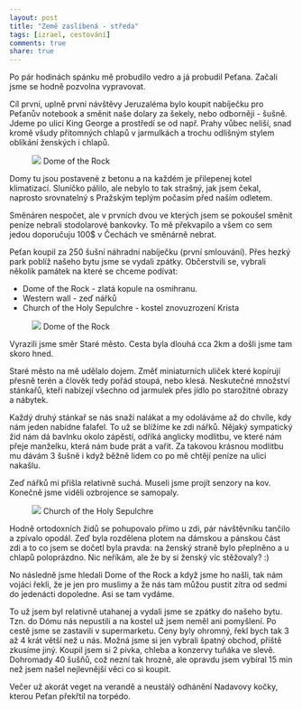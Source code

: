 ```yaml
---
layout: post
title: "Země zaslíbená - středa"
tags: [izrael, cestování] 
comments: true 
share: true 
---
```

Po pár hodinách spánku mě probudilo vedro a já probudil Peťana. Začali jsme se hodně pozvolna vypravovat.

Cíl první, uplně první návštěvy Jeruzaléma bylo koupit nabíječku pro Peťanův notebook a směnit naše dolary za šekely, nebo odborněji - šušně. Jdeme po ulici King George a prostředí se od např. Prahy vůbec neliší, snad kromě všudy přítomných chlapů v jarmulkách a trochu odlišným stylem oblíkání ženských i chlapů.

<figure>
<img src="http://www.radiotalknews.com/DomeRock9.jpg"/>
<caption>Dome of the Rock</caption>
</figure>

Domy tu jsou postavené z betonu a na každém je přilepenej kotel klimatizací. Sluníčko pálilo, ale nebylo to tak strašný, jak jsem čekal, naprosto srovnatelný s Pražským teplým počasím před naším odletem.

Směnáren nespočet, ale v prvních dvou ve kterých jsem se pokoušel směnit peníze nebrali stodolarové bankovky. To mě překvapilo a všem co sem jedou doporučuju 100$ v Čechách ve směnárně nebrat.

Peťan koupil za 250 šušní náhradní nabíječku (první smlouvání). Přes hezký park poblíž našeho bytu jsme se vydali zpátky. Občerstvili se, vybrali několik památek na které se chceme podívat:

* Dome of the Rock - zlatá kopule na osmihranu.
* Western wall - zeď nářků
* Church of the Holy Sepulchre - kostel znovuzrození Krista

<figure>
<img src="http://cdn.enjoyourholiday.com/wp-content/uploads/2012/03/western_wall_2-1024x768.jpg"/>
<caption>Dome of the Rock</caption>
</figure>

Vyrazili jsme směr Staré město. Cesta byla dlouhá cca 2km a došli jsme tam skoro hned.

Staré město na mě udělalo dojem. Změť miniaturních uliček které kopírují přesně terén a člověk tedy pořád stoupá, nebo klesá. Neskutečné množství stánkařů, kteří nabízejí všechno od jarmulek přes jídlo po starožitné obrazy a nábytek.

Každý druhý stánkař se nás snaží nalákat a my odoláváme až do chvíle, kdy nám jeden nabídne falafel. To už se blížíme ke zdi nářků. Nějaký sympatický žid nám dá bavlnku okolo zápěstí, odříká anglicky modlitbu, ve které nám přeje manželku, která nám bude prát a vařit. Za takovou krásnou modlitbu mu dávám 3 šušně i když běžně lidem co po mě chtějí peníze na ulici nakašlu.

Zeď nářků mi přišla relativně suchá. Museli jsme projít senzory na kov. Konečně jsme viděli ozbrojence se samopaly.

<figure>
<img src="http://www.christusrex.org/www2/baram/A-sepulchre3-l.jpg"/>
<caption>Church of the Holy Sepulchre</caption>
</figure>

Hodně ortodoxních židů se pohupovalo přímo u zdi, pár návštěvníku tančilo a zpívalo opodál. Zeď byla rozdělena plotem na dámskou a pánskou část zdi a to co jsem se dočetl byla pravda: na ženský straně bylo přeplněno a u chlapů poloprázdno. Nic neříkám, ale že by si ženský víc stěžovaly? :)

No následně jsme hledali Dome of the Rock a když jsme  ho našli, tak nám vojáci řekli, že je jen pro muslimy a že nás tam můžou pustit zítra od sedmi do jedenácti dopoledne. Asi se tam vydáme.

To už jsem byl relativně utahanej a vydali jsme se zpátky do našeho bytu. Tzn. do Dómu nás nepustili a na kostel už jsem neměl ani pomyšlení. Po cestě jsme se zastavili v supermarketu. Ceny byly ohromný, řekl bych tak 3 až 4 krát větší než u nás. Možná jsme si jen vybrali špatný obchod, příště zkusíme jiný. Koupil jsem si 2 pivka, chleba a konzervy tuňáka ve slevě. Dohromady 40 šušňů, což nezní tak hrozně, ale opravdu jsem vybíral 15 min než jsem našel nejlevnější věci co si koupit.

Večer už akorát veget na verandě a neustálý odhánění Nadavovy kočky, kterou Peťan překřtil na torpédo.
